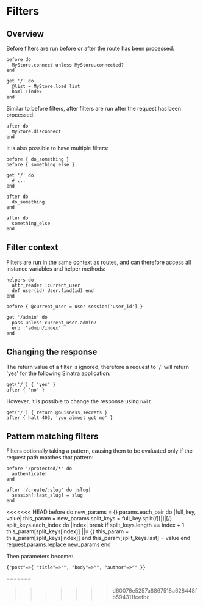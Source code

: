 Filters
=======

Overview
--------

Before filters are run before or after the route has been processed:

    before do
      MyStore.connect unless MyStore.connected?
    end

    get '/' do
      @list = MyStore.load_list
      haml :index
    end

Similar to before filters, after filters are run after the request has been
processed:

    after do
      MyStore.disconnect
    end

It is also possible to have multiple filters:

    before { do_something }
    before { something_else }

    get '/' do
      # ...
    end

    after do
      do_something
    end

    after do
      something_else
    end

Filter context
--------------

Filters are run in the same context as routes, and can therefore access all instance variables and helper methods:

    helpers do
      attr_reader :current_user
      def user(id) User.find(id) end
    end

    before { @current_user = user session['user_id'] }

    get '/admin' do
      pass unless current_user.admin?
      erb :"admin/index"
    end

Changing the response
---------------------

The return value of a filter is ignored, therefore a request to '/' will return 'yes' for the following Sinatra application:

    get('/') { 'yes' }
    after { 'no' }

However, it is possible to change the response using `halt`:

    get('/') { return @buisness_secrets }
    after { halt 403, 'you almost got me' }

Pattern matching filters
------------------------

Filters optionally taking a pattern, causing them to be evaluated only if the request path matches that pattern:

    before '/protected/*' do
      authenticate!
    end

    after '/create/:slug' do |slug|
      session[:last_slug] = slug
    end

<<<<<<< HEAD
    before do
      new_params = {}
      params.each_pair do |full_key, value|
        this_param = new_params
        split_keys = full_key.split(/\]\[|\]|\[/)
        split_keys.each_index do |index|
          break if split_keys.length == index + 1
          this_param[split_keys[index]] ||= {}
          this_param = this_param[split_keys[index]]
       end
       this_param[split_keys.last] = value
      end
      request.params.replace new_params
    end

Then parameters become:

    {"post"=>{ "title"=>"", "body"=>"", "author"=>"" }}
=======
>>>>>>> d60076e5257a8867518a628448fb594311fcefbc

